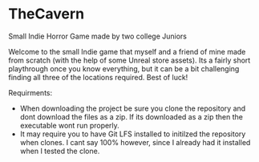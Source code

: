 # TheCavern
Small Indie Horror Game made by two college Juniors


Welcome to the small Indie game that myself and a friend of mine made from scratch (with the help of some Unreal store assets). Its a fairly short playthrough once 
you know everything, but it can be a bit challenging finding all three of the locations required. Best of luck!

Requirments:
  - When downloading the project be sure you clone the repository and dont download the files as a zip. If its downloaded as a zip then the executable wont run properly.
  - It may require you to have Git LFS installed to initilzed the repository when clones. I cant say 100% however, since I already had it installed when I tested the clone.
